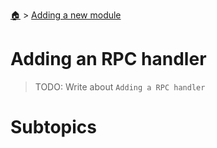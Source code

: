 <!--startTocHeader-->
[🏠](../README.md) > [Adding a new module](README.md)
# Adding an RPC handler
<!--endTocHeader-->

> TODO: Write about `Adding a RPC handler`

# Subtopics
<!--startTocSubtopic-->
<!--endTocSubtopic-->